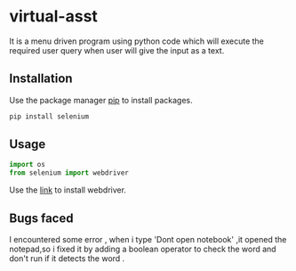 # virtual-asst

It is a menu driven program using python code which will execute the required user query when user will give the input as a text.

## Installation

Use the package manager [pip](https://pip.pypa.io/en/stable/) to install packages.

```bash
pip install selenium
```

## Usage

```python
import os
from selenium import webdriver

```
Use the [link](https://github.com/SeleniumHQ/selenium/wiki/ChromeDriver) to install webdriver.

## Bugs faced

I encountered some error , when i type 'Dont open notebook' ,it opened the notepad,so i fixed it by adding a boolean operator to check the word and don't run if it detects the word .
